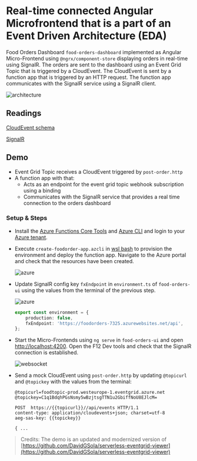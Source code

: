 # Real-time connected Angular Microfrontend that is a part of an Event Driven Architecture (EDA)

Food Orders Dashboard `food-orders-dashboard` implemented as Angular Micro-Frontend using `@ngrx/component-store` displaying orders in real-time using SignalR. The orders are sent to the dashboard using an Event Grid Topic that is triggered by a CloudEvent. The CloudEvent is sent by a function app that is triggered by an HTTP request. The function app communicates with the SignalR service using a SignalR client.

![architecture](_images/architecture.png)

## Readings

[CloudEvent schema](https://docs.microsoft.com/en-us/azure/event-grid/cloudevents-schema)

[SignalR](https://docs.microsoft.com/en-us/azure/azure-signalr)

## Demo

-   Event Grid Topic receives a CloudEvent triggered by `post-order.http`
-   A function app with that:
    -   Acts as an endpoint for the event grid topic webhook subscription using a binding
    -   Communicates with the SignalR service that provides a real time connection to the orders dashboard

### Setup & Steps

-   Install the [Azure Functions Core Tools](https://docs.microsoft.com/en-us/azure/azure-functions/functions-run-local#v2) and [Azure CLI](https://docs.microsoft.com/en-us/cli/azure/install-azure-cli?view=azure-cli-latest) and login to your [Azure tenant](https://azure.microsoft.com/en-us/free/).

-   Execute `create-foodorder-app.azcli` in [wsl bash](https://learn.microsoft.com/en-us/windows/wsl/install) to provision the environment and deploy the function app. Navigate to the Azure portal and check that the resources have been created.

    ![azure](_images/azure.png)

-   Update SignalR config key `fxEndpoint` in `environment.ts` of `food-orders-ui` using the values from the terminal of the previous step.

    ![azure](_images/cfg.png)

    ```typescript
    export const environment = {
        production: false,
        fxEndpoint: 'https://foodorders-7325.azurewebsites.net/api',
    };
    ```

-   Start the Micro-Frontends using `ng serve` in `food-orders-ui` and open [http://localhost:4200](http://localhost:4200). Open the F12 Dev tools and check that the SignalR connection is established.

    ![websocket](_images/websocket.png)

-   Send a mock CloudEvent using `post-order.http` by updating `@topicurl` and `@topickey` with the values from the terminal:

    ```
    @topicurl=foodtopic-prod.westeurope-1.eventgrid.azure.net
    @topickey=C1q1BdqhPGsNsmy5wBzjtsgTTN1u2GbiffNoU8EJlcM=

    POST  https://{{topicurl}}//api/events HTTP/1.1
    content-type: application/cloudevents+json; charset=utf-8
    aeg-sas-key: {{topickey}}

    { ...
    ```

> Credits: The demo is an updated and modernized version of [https://github.com/DavidGSola/serverless-eventgrid-viewer](https://github.com/DavidGSola/serverless-eventgrid-viewer)
